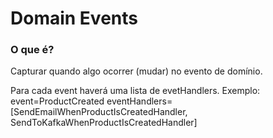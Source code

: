 # Domain Events

### O que é?

Capturar quando algo ocorrer (mudar) no evento de domínio.

Para cada event haverá uma lista de evetHandlers. Exemplo: 
event=ProductCreated eventHandlers=[SendEmailWhenProductIsCreatedHandler, SendToKafkaWhenProductIsCreatedHandler]



